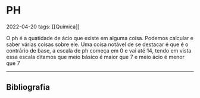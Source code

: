 # PH
2022-04-20
tags: [[Quimica]]

O ph é a quatidade de ácio que existe em alguma coisa. Podemos calcular e saber várias coisas sobre ele. Uma coisa notável de se destacar é que é o contrário de base, a escala de ph começa em 0 e vai até 14, tendo em vista essa escala ditamos que meio básico é maior que 7 e meio ácio é menor que 7 

-----------------------------------------------
## Bibliografia